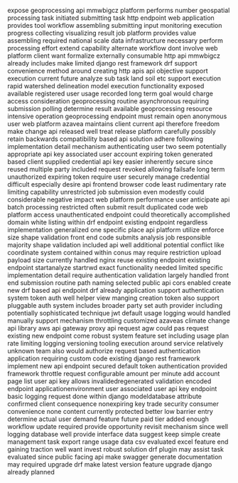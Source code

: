 expose geoprocessing api mmwbigcz platform performs number geospatial processing task initiated submitting task http endpoint web application provides tool workflow assembling submitting input monitoring execution progress collecting visualizing result job platform provides value assembling required national scale data infrastructure necessary perform processing effort extend capability alternate workflow dont involve web platform client want formalize externally consumable http api mmwbigcz already includes make limited django rest framework drf support convenience method around creating http apis api objective support execution current future analyze sub task land soil etc support execution rapid watershed delineation model execution functionality exposed available registered user usage recorded long term goal would charge access consideration geoprocessing routine asynchronous requiring submission polling determine result available geoprocessing resource intensive operation geoprocessing endpoint must remain open anonymous user web platform azavea maintains client current api therefore freedom make change api released well treat release platform carefully possibly retain backwards compatibility based api solution adhere following implementation detail mechanism authenticating user two seem potentially appropriate api key associated user account expiring token generated based client supplied credential api key easier inherently secure since reused multiple party included request revoked allowing failsafe long term unauthorized expiring token require user securely manage credential difficult especially desire api frontend browser code least rudimentary rate limiting capability unrestricted job submission even modestly could considerable negative impact web platform performance user anticipate api batch processing restricted often submit result duplicated code web platform access unauthenticated endpoint could theoretically accomplished domain white listing within drf endpoint existing endpoint regardless implementation generalized one specific place api platform utilize enforce size shape validation front end code submits analysis job responsible majority shape validation included api well additional potential conflict like coordinate system contained within conus may require restriction upload payload size currently handled nginx reuse existing endpoint existing endpoint startanalyze startrwd exact functionality needed limited specific implementation detail require authentication validation largely handled front end submission routine path naming selected public api cors enabled create new drf based api endpoint drf already application support authentication system token auth well helper view manging creation token also support pluggable auth system includes broader party set auth provider including potentially sophisticated technique jwt default usage logging would handled manually support mechanism throttling customized azaveas climate change api library aws api gateway proxy api request agw could pas request existing new endpoint come robust system feature set including usage plan rate limiting logging versioning tooling execution around service relatively unknown team also would authorize request based authentication application requiring custom code existing django rest framework implement new api endpoint secured default token authentication provided framework throttle request configurable amount per minute add account page list user api key allows invalidedregenerated validation encoded endpoint applicationenvironment user associated user api key endpoint basic logging request done within django modeldatabase attribute confirmed client consequence nonexpiring key trade security consumer convenience none content currently protected better low barrier entry determine actual user demand feature future paid tier added enough workflow update required provide opportunity revisit mechanism since well logging database well provide interface data suggest keep simple create management task export range usage data csv evaluated excel feature end gaining traction well want invest robust solution drf plugin may assist task evaluated since public facing api make swagger generate documentation may required upgrade drf make latest version feature upgrade django already planned